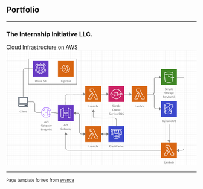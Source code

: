 ## Portfolio

---

### The Internship Initiative LLC.

[Cloud Infrastructure on AWS](/CloudDocumentation)
<img src="images/cloud_infrastructure.png?raw=true"/>

---



<p style="font-size:11px">Page template forked from <a href="https://github.com/evanca/quick-portfolio">evanca</a></p>
<!-- Remove above link if you don't want to attibute -->
